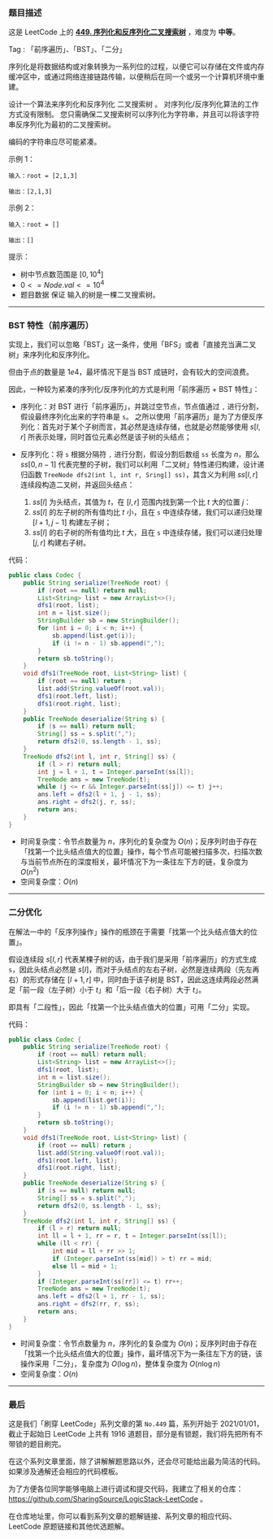 ### 题目描述

这是 LeetCode 上的 **[449. 序列化和反序列化二叉搜索树](https://leetcode.cn/problems/serialize-and-deserialize-bst/solution/by-ac_oier-ncwn/)** ，难度为 **中等**。

Tag : 「前序遍历」、「BST」、「二分」



序列化是将数据结构或对象转换为一系列位的过程，以便它可以存储在文件或内存缓冲区中，或通过网络连接链路传输，以便稍后在同一个或另一个计算机环境中重建。

设计一个算法来序列化和反序列化 二叉搜索树 。 对序列化/反序列化算法的工作方式没有限制。 您只需确保二叉搜索树可以序列化为字符串，并且可以将该字符串反序列化为最初的二叉搜索树。

编码的字符串应尽可能紧凑。

示例 1：
```
输入：root = [2,1,3]

输出：[2,1,3]
```
示例 2：
```
输入：root = []

输出：[]
```

提示：
* 树中节点数范围是 $[0, 10^4]$
* $0 <= Node.val <= 10^4$
* 题目数据 保证 输入的树是一棵二叉搜索树。

---

### BST 特性（前序遍历）

实现上，我们可以忽略「BST」这一条件，使用「BFS」或者「直接充当满二叉树」来序列化和反序列化。

但由于点的数量是 $1e4$，最坏情况下是当 BST 成链时，会有较大的空间浪费。

因此，一种较为紧凑的序列化/反序列化的方式是利用「前序遍历 + BST 特性」：

* 序列化：对 BST 进行「前序遍历」，并跳过空节点，节点值通过 `,` 进行分割，假设最终序列化出来的字符串是 `s`。
    之所以使用「前序遍历」是为了方便反序列化：首先对于某个子树而言，其必然是连续存储，也就是必然能够使用 $s[l,r]$ 所表示处理，同时首位元素必然是该子树的头结点；

* 反序列化：将 `s` 根据分隔符 `,` 进行分割，假设分割后数组 `ss` 长度为 $n$，那么 $ss[0, n - 1]$ 代表完整的子树，我们可以利用「二叉树」特性递归构建，设计递归函数 `TreeNode dfs2(int l, int r, Sring[] ss)`，其含义为利用 $ss[l, r]$ 连续段构造二叉树，并返回头结点：
    1. $ss[l]$ 为头结点，其值为 $t$，在 $[l, r]$ 范围内找到第一个比 $t$ 大的位置 $j$：
    2. $ss[l]$ 的左子树的所有值均比 $t$ 小，且在 `s` 中连续存储，我们可以递归处理 $[l + 1, j - 1]$ 构建左子树；
    3. $ss[l]$ 的右子树的所有值均比 $t$ 大，且在 `s` 中连续存储，我们可以递归处理 $[j, r]$ 构建右子树。

代码：
```Java
public class Codec {
    public String serialize(TreeNode root) {
        if (root == null) return null;
        List<String> list = new ArrayList<>();
        dfs1(root, list);
        int n = list.size();
        StringBuilder sb = new StringBuilder();
        for (int i = 0; i < n; i++) {
            sb.append(list.get(i));
            if (i != n - 1) sb.append(",");
        }
        return sb.toString();
    }
    void dfs1(TreeNode root, List<String> list) {
        if (root == null) return ;
        list.add(String.valueOf(root.val));
        dfs1(root.left, list);
        dfs1(root.right, list);
    }
    public TreeNode deserialize(String s) {
        if (s == null) return null;
        String[] ss = s.split(",");
        return dfs2(0, ss.length - 1, ss);
    }
    TreeNode dfs2(int l, int r, String[] ss) {
        if (l > r) return null;
        int j = l + 1, t = Integer.parseInt(ss[l]);
        TreeNode ans = new TreeNode(t);
        while (j <= r && Integer.parseInt(ss[j]) <= t) j++;
        ans.left = dfs2(l + 1, j - 1, ss);
        ans.right = dfs2(j, r, ss);
        return ans;
    }
}
```
* 时间复杂度：令节点数量为 $n$，序列化的复杂度为 $O(n)$；反序列时由于存在「找第一个比头结点值大的位置」操作，每个节点可能被扫描多次，扫描次数与当前节点所在的深度相关，最坏情况下为一条往左下方的链，复杂度为 $O(n^2)$
* 空间复杂度：$O(n)$

---

### 二分优化

在解法一中的「反序列操作」操作的瓶颈在于需要「找第一个比头结点值大的位置」。

假设连续段 $s[l, r]$ 代表某棵子树的话，由于我们是采用「前序遍历」的方式生成 `s`，因此头结点必然是 $s[l]$，而对于头结点的左右子树，必然是连续两段（先左再右）的形式存储在 $[l + 1, r]$ 中，同时由于该子树是 BST，因此这连续两段必然满足「前一段（左子树）小于 $t$」和「后一段（右子树）大于 $t$」。

即具有「二段性」，因此「找第一个比头结点值大的位置」可用「二分」实现。

代码：
```Java
public class Codec {
    public String serialize(TreeNode root) {
        if (root == null) return null;
        List<String> list = new ArrayList<>();
        dfs1(root, list);
        int n = list.size();
        StringBuilder sb = new StringBuilder();
        for (int i = 0; i < n; i++) {
            sb.append(list.get(i));
            if (i != n - 1) sb.append(",");
        }
        return sb.toString();
    }
    void dfs1(TreeNode root, List<String> list) {
        if (root == null) return ;
        list.add(String.valueOf(root.val));
        dfs1(root.left, list);
        dfs1(root.right, list);
    }
    public TreeNode deserialize(String s) {
        if (s == null) return null;
        String[] ss = s.split(",");
        return dfs2(0, ss.length - 1, ss);
    }
    TreeNode dfs2(int l, int r, String[] ss) {
        if (l > r) return null;
        int ll = l + 1, rr = r, t = Integer.parseInt(ss[l]);
        while (ll < rr) {
            int mid = ll + rr >> 1;
            if (Integer.parseInt(ss[mid]) > t) rr = mid;
            else ll = mid + 1;
        }
        if (Integer.parseInt(ss[rr]) <= t) rr++;
        TreeNode ans = new TreeNode(t);
        ans.left = dfs2(l + 1, rr - 1, ss);
        ans.right = dfs2(rr, r, ss);
        return ans;
    }
}
```
* 时间复杂度：令节点数量为 $n$，序列化的复杂度为 $O(n)$；反序列时由于存在「找第一个比头结点值大的位置」操作，最坏情况下为一条往左下方的链，该操作采用「二分」，复杂度为 $O(\log{n})$，整体复杂度为 $O(n\log{n})$
* 空间复杂度：$O(n)$

---

### 最后

这是我们「刷穿 LeetCode」系列文章的第 `No.449` 篇，系列开始于 2021/01/01，截止于起始日 LeetCode 上共有 1916 道题目，部分是有锁题，我们将先把所有不带锁的题目刷完。

在这个系列文章里面，除了讲解解题思路以外，还会尽可能给出最为简洁的代码。如果涉及通解还会相应的代码模板。

为了方便各位同学能够电脑上进行调试和提交代码，我建立了相关的仓库：https://github.com/SharingSource/LogicStack-LeetCode 。

在仓库地址里，你可以看到系列文章的题解链接、系列文章的相应代码、LeetCode 原题链接和其他优选题解。


